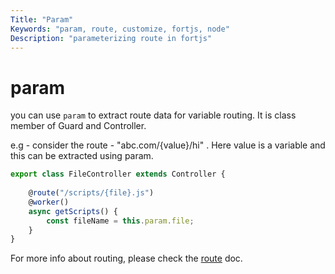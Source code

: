 ```yaml
---
Title: "Param"
Keywords: "param, route, customize, fortjs, node"
Description: "parameterizing route in fortjs"
---
```


# param

you can use `param` to extract route data for variable routing. It is class member of Guard and Controller. 

e.g - consider the route - "abc.com/{value}/hi" . Here value is a variable and this can be extracted using param. 

```javascript
export class FileController extends Controller {
   
    @route("/scripts/{file}.js")
    @worker()
    async getScripts() {
        const fileName = this.param.file;
    }
}
```

For more info about routing, please check the [route](/docs/route.md) doc.